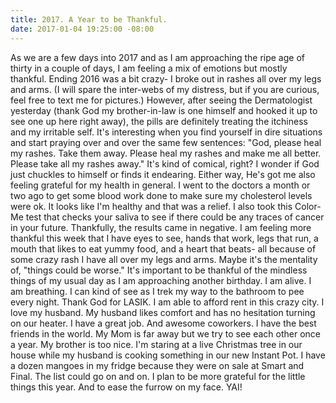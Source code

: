 ```yaml
---
title: 2017. A Year to be Thankful.
date: 2017-01-04 19:25:00 -08:00
---
```


As we are a few days into 2017 and as I am approaching the ripe age of thirty in a couple of days, I am feeling a mix of emotions but mostly thankful. Ending 2016 was a bit crazy- I broke out in rashes all over my legs and arms. (I will spare the inter-webs of my distress, but if you are curious, feel free to text me for pictures.) However, after seeing the Dermatologist yesterday (thank God my brother-in-law is one himself and hooked it up to see one up here right away), the pills are definitely treating the itchiness and my irritable self. It's interesting when you find yourself in dire situations and start praying over and over the same few sentences: "God, please heal my rashes. Take them away. Please heal my rashes and make me all better. Please take all my rashes away." It's kind of comical, right? I wonder if God just chuckles to himself or finds it endearing. Either way, He's got me also feeling grateful for my health in general. I went to the doctors a month or two ago to get some blood work done to make sure my cholesterol levels were ok. It looks like I'm healthy and that was a relief. I also took this Color-Me test that checks your saliva to see if there could be any traces of cancer in your future. Thankfully, the results came in negative. I am feeling more thankful this week that I have eyes to see, hands that work, legs that run, a mouth that likes to eat yummy food, and a heart that beats- all because of some crazy rash I have all over my legs and arms. Maybe it's the mentality of, "things could be worse." 
It's important to be thankful of the mindless things of my usual day as I am approaching another birthday. I am alive. I am breathing. I can kind of see as I trek my way to the bathroom to pee every night. Thank God for LASIK. I am able to afford rent in this crazy city. I love my husband. My husband likes comfort and has no hesitation turning on our heater. I have a great job. And awesome coworkers. I have the best friends in the world. My Mom is far away but we try to see each other once a year. My brother is too nice. I'm staring at a live Christmas tree in our house while my husband is cooking something in our new Instant Pot. I have a dozen mangoes in my fridge because they were on sale at Smart and Final. The list could go on and on. I plan to be more grateful for the little things this year. And to ease the furrow on my face. YAI!